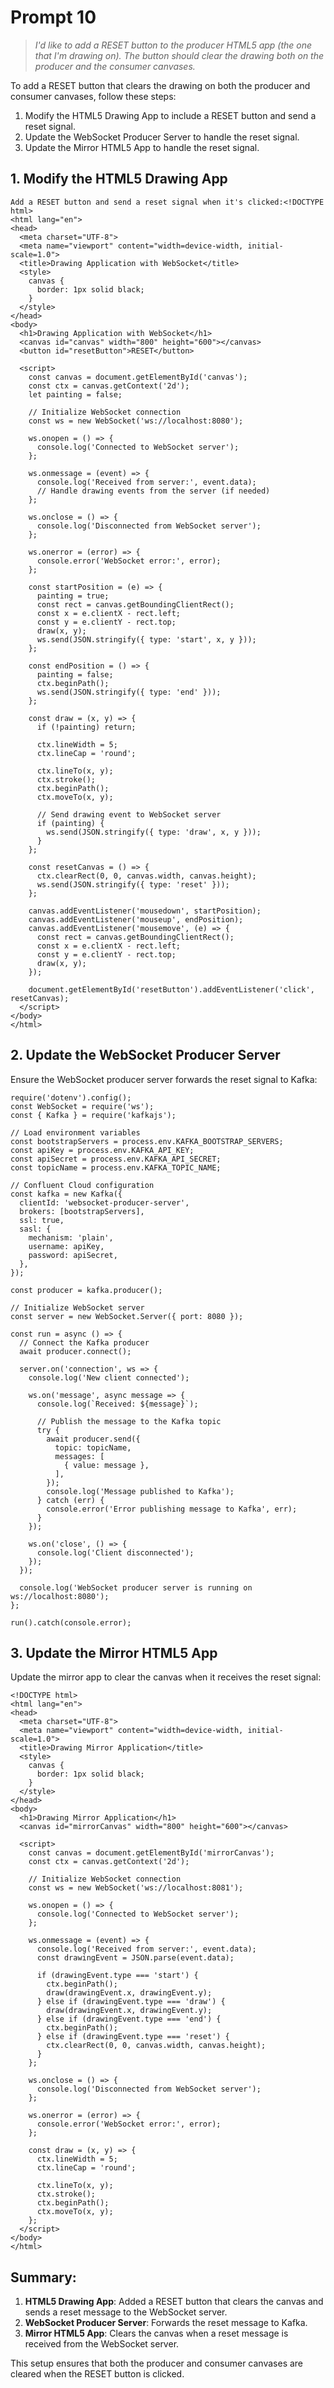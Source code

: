 # Prompt 10

> _I'd like to add a RESET button to the producer HTML5 app (the one that I'm drawing on). The button should clear the drawing both on the producer and the consumer canvases._

To add a RESET button that clears the drawing on both the producer and consumer canvases, follow these steps:

1. Modify the HTML5 Drawing App to include a RESET button and send a reset signal.
2. Update the WebSocket Producer Server to handle the reset signal.
3. Update the Mirror HTML5 App to handle the reset signal.

## 1. Modify the HTML5 Drawing App

```
Add a RESET button and send a reset signal when it's clicked:<!DOCTYPE html>
<html lang="en">
<head>
  <meta charset="UTF-8">
  <meta name="viewport" content="width=device-width, initial-scale=1.0">
  <title>Drawing Application with WebSocket</title>
  <style>
    canvas {
      border: 1px solid black;
    }
  </style>
</head>
<body>
  <h1>Drawing Application with WebSocket</h1>
  <canvas id="canvas" width="800" height="600"></canvas>
  <button id="resetButton">RESET</button>

  <script>
    const canvas = document.getElementById('canvas');
    const ctx = canvas.getContext('2d');
    let painting = false;

    // Initialize WebSocket connection
    const ws = new WebSocket('ws://localhost:8080');

    ws.onopen = () => {
      console.log('Connected to WebSocket server');
    };

    ws.onmessage = (event) => {
      console.log('Received from server:', event.data);
      // Handle drawing events from the server (if needed)
    };

    ws.onclose = () => {
      console.log('Disconnected from WebSocket server');
    };

    ws.onerror = (error) => {
      console.error('WebSocket error:', error);
    };

    const startPosition = (e) => {
      painting = true;
      const rect = canvas.getBoundingClientRect();
      const x = e.clientX - rect.left;
      const y = e.clientY - rect.top;
      draw(x, y);
      ws.send(JSON.stringify({ type: 'start', x, y }));
    };

    const endPosition = () => {
      painting = false;
      ctx.beginPath();
      ws.send(JSON.stringify({ type: 'end' }));
    };

    const draw = (x, y) => {
      if (!painting) return;

      ctx.lineWidth = 5;
      ctx.lineCap = 'round';

      ctx.lineTo(x, y);
      ctx.stroke();
      ctx.beginPath();
      ctx.moveTo(x, y);

      // Send drawing event to WebSocket server
      if (painting) {
        ws.send(JSON.stringify({ type: 'draw', x, y }));
      }
    };

    const resetCanvas = () => {
      ctx.clearRect(0, 0, canvas.width, canvas.height);
      ws.send(JSON.stringify({ type: 'reset' }));
    };

    canvas.addEventListener('mousedown', startPosition);
    canvas.addEventListener('mouseup', endPosition);
    canvas.addEventListener('mousemove', (e) => {
      const rect = canvas.getBoundingClientRect();
      const x = e.clientX - rect.left;
      const y = e.clientY - rect.top;
      draw(x, y);
    });

    document.getElementById('resetButton').addEventListener('click', resetCanvas);
  </script>
</body>
</html>
```

## 2. Update the WebSocket Producer Server
Ensure the WebSocket producer server forwards the reset signal to Kafka:

```
require('dotenv').config();
const WebSocket = require('ws');
const { Kafka } = require('kafkajs');

// Load environment variables
const bootstrapServers = process.env.KAFKA_BOOTSTRAP_SERVERS;
const apiKey = process.env.KAFKA_API_KEY;
const apiSecret = process.env.KAFKA_API_SECRET;
const topicName = process.env.KAFKA_TOPIC_NAME;

// Confluent Cloud configuration
const kafka = new Kafka({
  clientId: 'websocket-producer-server',
  brokers: [bootstrapServers],
  ssl: true,
  sasl: {
    mechanism: 'plain',
    username: apiKey,
    password: apiSecret,
  },
});

const producer = kafka.producer();

// Initialize WebSocket server
const server = new WebSocket.Server({ port: 8080 });

const run = async () => {
  // Connect the Kafka producer
  await producer.connect();

  server.on('connection', ws => {
    console.log('New client connected');

    ws.on('message', async message => {
      console.log(`Received: ${message}`);

      // Publish the message to the Kafka topic
      try {
        await producer.send({
          topic: topicName,
          messages: [
            { value: message },
          ],
        });
        console.log('Message published to Kafka');
      } catch (err) {
        console.error('Error publishing message to Kafka', err);
      }
    });

    ws.on('close', () => {
      console.log('Client disconnected');
    });
  });

  console.log('WebSocket producer server is running on ws://localhost:8080');
};

run().catch(console.error);
```

## 3. Update the Mirror HTML5 App
Update the mirror app to clear the canvas when it receives the reset signal:

```
<!DOCTYPE html>
<html lang="en">
<head>
  <meta charset="UTF-8">
  <meta name="viewport" content="width=device-width, initial-scale=1.0">
  <title>Drawing Mirror Application</title>
  <style>
    canvas {
      border: 1px solid black;
    }
  </style>
</head>
<body>
  <h1>Drawing Mirror Application</h1>
  <canvas id="mirrorCanvas" width="800" height="600"></canvas>

  <script>
    const canvas = document.getElementById('mirrorCanvas');
    const ctx = canvas.getContext('2d');

    // Initialize WebSocket connection
    const ws = new WebSocket('ws://localhost:8081');

    ws.onopen = () => {
      console.log('Connected to WebSocket server');
    };

    ws.onmessage = (event) => {
      console.log('Received from server:', event.data);
      const drawingEvent = JSON.parse(event.data);

      if (drawingEvent.type === 'start') {
        ctx.beginPath();
        draw(drawingEvent.x, drawingEvent.y);
      } else if (drawingEvent.type === 'draw') {
        draw(drawingEvent.x, drawingEvent.y);
      } else if (drawingEvent.type === 'end') {
        ctx.beginPath();
      } else if (drawingEvent.type === 'reset') {
        ctx.clearRect(0, 0, canvas.width, canvas.height);
      }
    };

    ws.onclose = () => {
      console.log('Disconnected from WebSocket server');
    };

    ws.onerror = (error) => {
      console.error('WebSocket error:', error);
    };

    const draw = (x, y) => {
      ctx.lineWidth = 5;
      ctx.lineCap = 'round';

      ctx.lineTo(x, y);
      ctx.stroke();
      ctx.beginPath();
      ctx.moveTo(x, y);
    };
  </script>
</body>
</html>
```

## Summary:
1. **HTML5 Drawing App**: Added a RESET button that clears the canvas and sends a reset message to the WebSocket server.
2. **WebSocket Producer Server**: Forwards the reset message to Kafka.
3. **Mirror HTML5 App**: Clears the canvas when a reset message is received from the WebSocket server.

This setup ensures that both the producer and consumer canvases are cleared when the RESET button is clicked.